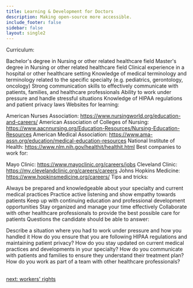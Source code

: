 ```yaml
---
title: Learning & Development for Doctors
description: Making open-source more accessible.
include_footer: false
sidebar: false
layout: single2
---
```


<p>
Curriculum:

Bachelor's degree in Nursing or other related healthcare field
Master's degree in Nursing or other related healthcare field
Clinical experience in a hospital or other healthcare setting
Knowledge of medical terminology and terminology related to the specific specialty (e.g. pediatrics, gerontology, oncology)
Strong communication skills to effectively communicate with patients, families, and healthcare professionals
Ability to work under pressure and handle stressful situations
Knowledge of HIPAA regulations and patient privacy laws
Websites for learning:

American Nurses Association: https://www.nursingworld.org/education-and-careers/
American Association of Colleges of Nursing: https://www.aacnnursing.org/Education-Resources/Nursing-Education-Resources
American Medical Association: https://www.ama-assn.org/education/medical-education-resources
National Institute of Health: https://www.nlm.nih.gov/healthit/healthit.html
Best companies to work for:

Mayo Clinic: https://www.mayoclinic.org/careers/jobs
Cleveland Clinic: https://my.clevelandclinic.org/careers/careers
Johns Hopkins Medicine: https://www.hopkinsmedicine.org/careers/
Tips and tricks:

Always be prepared and knowledgeable about your specialty and current medical practices
Practice active listening and show empathy towards patients
Keep up with continuing education and professional development opportunities
Stay organized and manage your time effectively
Collaborate with other healthcare professionals to provide the best possible care for patients
Questions the candidate should be able to answer:

Describe a situation where you had to work under pressure and how you handled it
How do you ensure that you are following HIPAA regulations and maintaining patient privacy?
How do you stay updated on current medical practices and developments in your specialty?
How do you communicate with patients and families to ensure they understand their treatment plan?
How do you work as part of a team with other healthcare professionals?

<br>
<a href="https://workdojos.com/clinician/rights">next: workers' rights</a>
</p>
